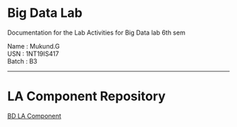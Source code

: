 # Big Data Lab 
Documentation for the Lab Activities for Big Data lab 6th sem

Name : Mukund.G   
USN : 1NT19IS417   
Batch : B3   

<hr/>

# LA Component Repository 
[BD LA Component](https://github.com/1NT19IS417/BD-LA2)
